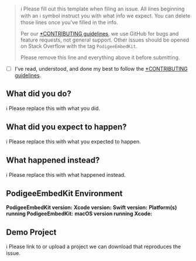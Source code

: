 > ℹ Please fill out this template when filing an issue.
> All lines beginning with an ℹ symbol instruct you with what info we expect. You can delete those lines once you've filled in the info.
>
> Per our [*CONTRIBUTING guidelines](https://github.com/podigee/PodigeeEmbedKit/blob/master/CONTRIBUTING.md), we use GitHub for
> bugs and feature requests, not general support. Other issues should be opened on Stack Overflow with the tag `PodigeeEmbedKit`.
>
> Please remove this line and everything above it before submitting.

* [ ] I've read, understood, and done my best to follow the [*CONTRIBUTING guidelines](https://github.com/podigee/PodigeeEmbedKit/blob/master/CONTRIBUTING.md).

## What did you do?

ℹ Please replace this with what you did.

## What did you expect to happen?

ℹ Please replace this with what you expected to happen.

## What happened instead?

ℹ Please replace this with what happened instead.

## PodigeeEmbedKit Environment

**PodigeeEmbedKit version:**
**Xcode version:**
**Swift version:**
**Platform(s) running PodigeeEmbedKit:**
**macOS version running Xcode:**

## Demo Project

ℹ Please link to or upload a project we can download that reproduces the issue.
